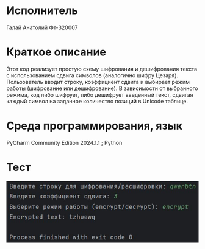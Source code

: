 # Исполнитель
Галай Анатолий Фт-320007

# Краткое описание
Этот код реализует простую схему шифрования и дешифрования текста с использованием сдвига символов (аналогично шифру Цезаря). Пользователь вводит строку, коэффициент сдвига и выбирает режим работы (шифрование или дешифрование). В зависимости от выбранного режима, код либо шифрует, либо дешифрует введенный текст, сдвигая каждый символ на заданное количество позиций в Unicode таблице.

# Среда программирования, язык
PyCharm Community Edition 2024.1.1 ; Python

# Тест

![Тест_программы](Test1.jpg)


